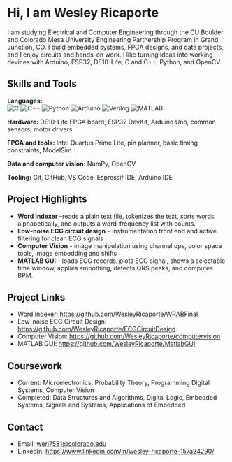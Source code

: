 # Hi, I am Wesley Ricaporte

I am studying Electrical and Computer Engineering through the CU Boulder and Colorado Mesa University Engineering Partnership Program in Grand Junction, CO. I build embedded systems, FPGA designs, and data projects, and I enjoy circuits and hands-on work. I like turning ideas into working devices with Arduino, ESP32, DE10-Lite, C and C++, Python, and OpenCV.

## Skills and Tools
**Languages:**  
![C](https://img.shields.io/badge/C-00599C?logo=c&logoColor=white)
![C++](https://img.shields.io/badge/C%2B%2B-00599C?logo=cplusplus&logoColor=white)
![Python](https://img.shields.io/badge/Python-3776AB?logo=python&logoColor=white)
![Arduino](https://img.shields.io/badge/Arduino-00979D?logo=arduino&logoColor=white)
![Verilog](https://img.shields.io/badge/Verilog-B22222)
![MATLAB](https://img.shields.io/badge/MATLAB-F37726?logo=mathworks&logoColor=white)

**Hardware:** DE10-Lite FPGA board, ESP32 DevKit, Arduino Uno, common sensors, motor drivers  

**FPGA and tools:** Intel Quartus Prime Lite, pin planner, basic timing constraints, ModelSim  

**Data and computer vision:** NumPy, OpenCV  

**Tooling:** Git, GitHub, VS Code, Espressif IDE, Arduino IDE

## Project Highlights
- **Word Indexer** –reads a plain text file, tokenizes the text, sorts words alphabetically, and outputs a word-frequency list with counts.
- **Low-noise ECG circuit design** – instrumentation front end and active filtering for clean ECG signals
- **Computer Vision** - image manipulation using channel ops, color space tools, image embedding and shifts
- **MATLAB GUI** - loads ECG records, plots ECG signal, shows a selectable time window, applies smoothing, detects QRS peaks, and computes BPM.

## Project Links
- Word Indexer: https://github.com/WesleyRicaporte/WRABFinal
- Low-noise ECG Circuit Design: https://github.com/WesleyRicaporte/ECGCircuitDesign
- Computer Vision: https://github.com/WesleyRicaporte/computervision
- MATLAB GUI: https://github.com/WesleyRicaporte/MatlabGUI


## Coursework
- Current: Microelectronics, Probability Theory, Programming Digital Systems, Computer Vision
- Completed: Data Structures and Algorithms, Digital Logic, Embedded Systems, Signals and Systems, Applications of Embedded

## Contact
- Email: weri7581@colorado.edu
- LinkedIn: https://www.linkedin.com/in/wesley-ricaporte-157a24290/
